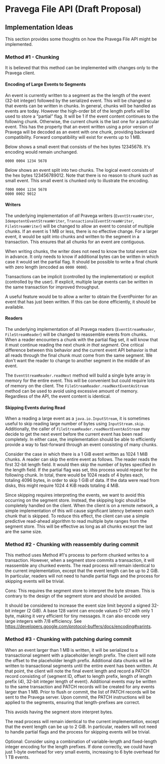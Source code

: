 # Pravega File API (Draft Proposal)

## Implementation Ideas

This section provides some thoughts on how the Pravega File API might be implemented.

### Method #1 - Chunking

It is believed that this method can be implemented with changes only to the Pravega client.

#### Encoding of Large Events to Segments

An event is currently written to a segment as the the length of the event (32-bit integer) followed by the serialized event.
This will be changed so that events can be written in chunks.
In general, chunks will be handled as events are today.
However the high-order bit of the length prefix will be used to store a “partial” flag.
It will be 1 if the event content continues to the following chunk.
Otherwise, the current chunk is the last one for a particular event.
This has the property that an event written using a prior version of Pravega will be decoded as an event with one chunk, providing backward compatibility.
Forward compatibility will exist for events up to 1 MB.

Below shows a small event that consists of the hex bytes 12345678. It's encoding would remain unchanged.
```
0000 0004 1234 5678
```

Below shows an event split into two chunks.
The logical event consists of the hex bytes 123456789012.
Note that there is no reason to chunk such as small event.
This small event is chunked only to illustrate the encoding.
```
f000 0004 1234 5678
0000 0002 9012
```

#### Writers

The underlying implementation of *all* Pravega writers
(`EventStreamWriter`, `IdempotentEventStreamWriter`, `TransactionalEventStreamWriter`, `FileStreamWriter`)
will be changed to allow an event to consist of multiple chunks.
If an event is 1 MB or less, there is no effective change.
For a larger event, it would be split into chunks and written to the segment in a transaction.
This ensures that all chunks for an event are contiguous.

When writing chunks, the writer does not need to know the total event size in advance.
It only needs to know if additional bytes can be written in which case it would set the partial flag.
It should be possible to write a final chunk with zero length (encoded as `0000 0000`).

Transactions can be implicit (controlled by the implementation) or explicit (controlled by the user).
If explicit, multiple large events can be written in the same transaction for improved throughput.

A useful feature would be to allow a writer to obtain the EventPointer for an event that has just been written.
If this can be done efficiently, it should be available.

#### Readers

The underlying implementation of all Pravega readers
(`EventStreamReader`, `FileStreamReader`)
will be changed to reassemble events from chunks. 
When a reader encounters a chunk with the partial flag set, it will know that it must continue reading the next chunk *in that segment*.
One critical difference between this behavior and the current event API behavior is that all reads through the final chunk must come from the same segment.
We don't want the reader to change to another segment in the middle of an event.

The `EventStreamReader.readNext` method will build a single byte array in memory for the entire event.
This will be convenient but could require lots of memory on the client.
The `FileStreamReader.readNextEventAsStream` method can be used to avoid using excessive amount of memory.
Regardless of the API, the event content is identical.

#### Skipping Events during Read

When a reading a large event as a `java.io.InputStream`, it is sometimes useful to skip reading
large number of bytes using `InputStream.skip`.
Additionally, the caller of `FileStreamReader.readNextEventAsStream` may decide to
get the next event before the current event has been read completely.
In either case, the implementation should be able to efficiently provide a way to
fast-forward through an event consisting of many chunks.

Consider the case in which there is a 1 GiB event written as 1024 1 MiB chunks.
A reader can skip the entire event as follows.
The reader reads the first 32-bit length field.
It would then skip the number of bytes specified in the length field.
If the partial flag was set, this process would repeat for the following chunk.
In total, there would be 1024 reads of 4 bytes each, totaling 4096 bytes, in order to skip 1 GiB of data.
If the data were read from disks, this might require 1024 4 KiB reads totaling 4 MiB.

Since skipping requires interpreting the events, we want to avoid this occurring on the segment store.
Instead, the skipping logic should be completely handled on the client.
When the client is on a remote network, a simple implementation of this will cause significant latency between each chunk that is skipped.
To reduce this effect, the client can use a simple predictive read-ahead algorithm to read multiple byte ranges from the segment store.
This will be effective as long as all chunks except the last are the same size.

### Method #2 - Chunking with reassembly during commit

This method uses Method #1's process to perform chunked writes to a transaction.
However, when a segment store commits a transaction, it will reassemble any chunked events.
The read process will remain identical to the current implementation, except that the event
length can be up to 2 GiB.
In particular, readers will not need to handle partial flags and the process for skipping events will be trivial.

Cons: This requires the segment store to interpret the byte stream.
This is contrary to the design of the segment store and should be avoided.

It should be considered to increase the event size limit beyond a signed 32-bit integer (2 GiB).
A base 128 varint can encode values 0-127 with only 1 byte, making it very efficient for tiny messages.
It can also encode very large integers with 7/8 efficiency.
See https://developers.google.com/protocol-buffers/docs/encoding#varints.

### Method #3 - Chunking with patching during commit

When an event larger than 1 MB is written, it will be serialized to a transactional segment with a
placeholder length prefix. The client will note the offset to the placeholder length prefix.
Additional data chunks will be written to transactional segments until the entire event has been written.
At that point, the client will note the final event length and record a PATCH record
consisting of {segment ID, offset to length prefix, length of length prefix (4), 32-bit integer length of event}.
Additional events may be written to the same transaction and PATCH records will be created
for any events larger than 1 MB.
Prior to flush or commit, the list of PATCH records will be sent to the Pravega server.
Upon commit, the PATCH instructions will be applied to the segments, ensuring that length-prefixes are correct.

This avoids having the segment store interpret bytes.

The read process will remain identical to the current implementation, except that the event
length can be up to 2 GiB.
In particular, readers will not need to handle partial flags and the process for skipping events will be trivial.

Optional: Consider using a combination of variable-length and fixed-length integer encoding for the length prefixes.
If done correctly, we could have just 1-byte overhead for very small events, increasing to 6 byte overhead for 1 TB events.

